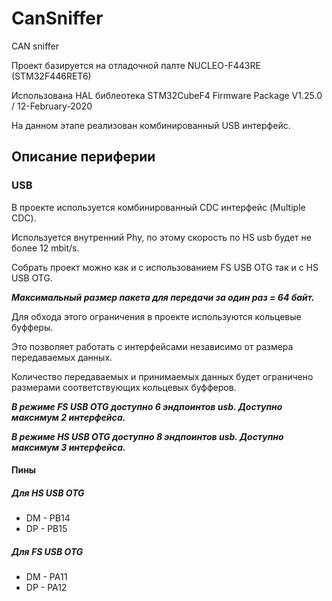 # CanSniffer

CAN sniffer

Проект базируется на отладочной палте NUCLEO-F443RE (STM32F446RET6)

Использована HAL библеотека STM32CubeF4 Firmware Package V1.25.0 / 12-February-2020

На данном этапе реализован комбинированный USB интерфейс.

## Описание периферии

### USB

В проекте используется комбинированный CDC интерфейс (Multiple CDC).

Используется внутренний Phy, по этому скорость по HS usb будет не более 12 mbit/s.

Собрать проект можно как и c использованием FS USB OTG так и с HS USB OTG.

***Максимальный размер пакета для передачи за один раз = 64 байт.***

Для обхода этого ограничения в проекте используются кольцевые буфферы.

Это позволяет работать с интерфейсами независимо от размера передаваемых данных.

Количество передаваемых и принимаемых данных будет ограничено размерами соответствующих кольцевых буфферов.

***В режиме FS USB OTG доступно 6 эндпоинтов usb. Доступно максимум 2 интерфейса.***

***В режиме HS USB OTG доступно 8 эндпоинтов usb. Доступно максимум 3 интерфейса.***

#### Пины

##### Для HS USB OTG
- DM - PB14
- DP - PB15

##### Для FS USB OTG
- DM - PA11
- DP - PA12
